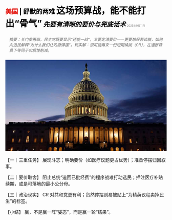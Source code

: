 <span style="color:#E3120B; font-size:14.9pt; font-weight:bold;">美国</span> <span style="color:#000000; font-size:14.9pt; font-weight:bold;">| 舒默的两难</span>
<span style="color:#000000; font-size:21.0pt; font-weight:bold;">这场预算战，能不能打出“骨气”</span>
<span style="color:#000000; font-size:14.9pt; font-weight:bold; font-style:italic;">先要有清晰的要价与兜底话术</span>
<span style="color:#808080; font-size:6.2pt;">2025年9月11日</span>

<div style="padding:8px 12px; color:#666; font-size:9.0pt; font-style:italic; margin:12px 0;">摘要：关门季再临，民主党既要显示“还能一战”，又要定清要价——更要想好若谈崩，如何向选民解释“为什么我们让政府停摆”。现实解：很可能再来一份短期续拨（CR），在通胀背景下等同于实质性削减。</div>

![](../images/020_A_budget_battle_offers_Democrats_a_chance_to_show_some_backb/p0087_img01.jpeg)

【一｜三重任务】
展现斗志；明确要价（如医疗议题更占优势）；准备停摆归因叙事。

【二｜要价取舍】
阻止总统“追回已批经费”的程序战难打动选民；押注医疗补贴续期，或是可落地的最小公分母。

【三｜政治现实】
CR 对共和党更有利；贸然停摆则易被贴上“为精英议程卖掉民生”的标签。

【小结】
赢，不是赢一阵“姿态”，而是赢一轮“结果”。


